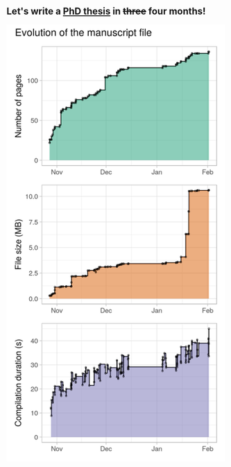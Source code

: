 ## Let's write a [PhD thesis](build/thesis.pdf) in ~~three~~ four months!

![plot of the thesis evolution](build/evolution_plot.png)
